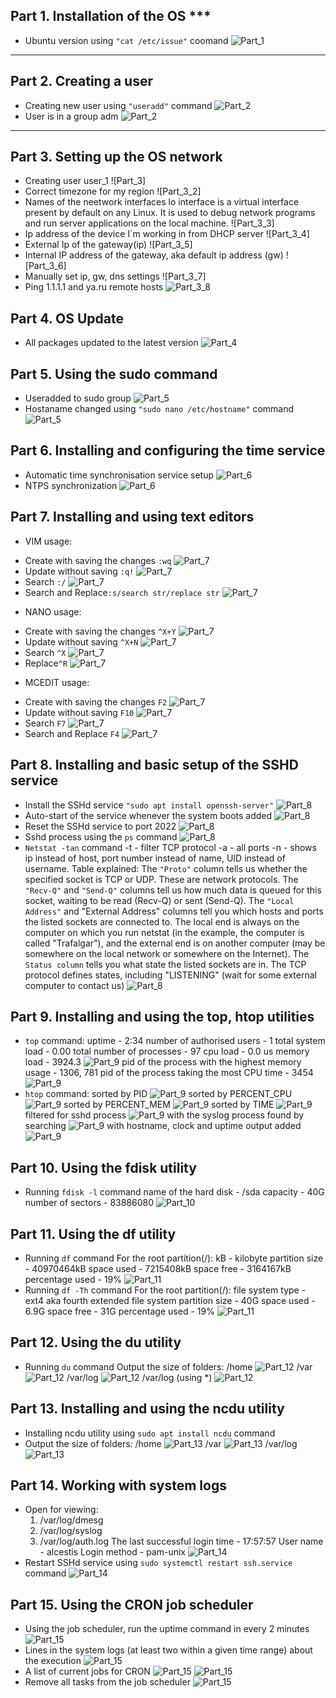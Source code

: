 ## Part 1. Installation of the OS ***
* Ubuntu version using `"cat /etc/issue"` coomand
![Part_1](screenshots/Part_1.png)
---
## Part 2. Creating a user
* Creating new user using `"useradd"` command
![Part_2](screenshots/Part_2.png)
* User is in a group adm
![Part_2](screenshots/Part_2_2.png)
---
## Part 3. Setting up the OS network
* Creating user user_1
![Part_3]
* Correct timezone for my region
![Part_3_2]
* Names of the neetwork interfaces
lo interface is a virtual interface present by default on any Linux. It is used to debug network programs and run server applications on the local machine.
![Part_3_3]
* Ip address of the device I`m working in from DHCP server
![Part_3_4]
* External Ip of the gateway(ip)
![Part_3_5]
* Internal IP address of the gateway, aka default ip address (gw)
![Part_3_6]
* Manually set ip, gw, dns settings
![Part_3_7]
* Ping 1.1.1.1 and ya.ru remote hosts
![Part_3_8](screenshots/Part_3_8.png)
## Part 4. OS Update
* All packages updated to the latest version
![Part_4](screenshots/Part_4.png)
## Part 5. Using the sudo command
* Useradded to sudo group
![Part_5](screenshots/Part_5.png)
* Hostaname changed using `"sudo nano /etc/hostname"` command
![Part_5](screenshots/Part_5_2.png)
## Part 6. Installing and configuring the time service
* Automatic time synchronisation service setup
![Part_6](screenshots/Part_6.png)
* NTPS synchronization
![Part_6](screenshots/Part_6_2.png)
## Part 7. Installing and using text editors
* VIM usage:
- Create with saving the changes `:wq`
![Part_7](screenshots/Part_7_1.png)
- Update without saving `:q!`
![Part_7](screenshots/Part_7_2.png)
- Search `:/`
![Part_7](screenshots/Part_7_3.png)
- Search and Replace`:s/search str/replace str`
![Part_7](screenshots/Part_7_4.png)
* NANO usage:
- Create with saving the changes `^X+Y`
![Part_7](screenshots/Part_7_5.png)
- Update without saving `^X+N`
![Part_7](screenshots/Part_7_6.png)
- Search `^X`
![Part_7](screenshots/Part_7_7.png)
- Replace`^R`
![Part_7](screenshots/Part_7_8.png)
* MCEDIT usage:
- Create with saving the changes `F2`
![Part_7](screenshots/Part_7_9.png)
- Update without saving `F10`
![Part_7](screenshots/Part_7_10.png)
- Search `F7`
![Part_7](screenshots/Part_7_11.png)
- Search and Replace `F4`
![Part_7](screenshots/Part_7_12.png)
## Part 8. Installing and basic setup of the SSHD service
* Install the SSHd service `"sudo apt install openssh-server"`
![Part_8](screenshots/Part_8_1.png)
* Auto-start of the service whenever the system boots added
![Part_8](screenshots/Part_8_2.png)
* Reset the SSHd service to port 2022
![Part_8](screenshots/Part_8_3.png)
* Sshd process using the `ps` command
![Part_8](screenshots/Part_8_4.png)
* `Netstat -tan` command
-t - filter TCP protocol
-a - all ports
-n - shows ip instead of host, port number instead of name, UID instead of username.
Table explained:
The `"Proto"` column tells us whether the specified socket is TCP or UDP. These are network protocols.
The `"Recv-Q"` and `"Send-Q"` columns tell us how much data is queued for this socket, waiting to be read (Recv-Q) or sent (Send-Q).
The `"Local Address"` and "External Address" columns tell you which hosts and ports the listed sockets are connected to. The local end is always on the computer on which you run netstat (in the example, the computer is called "Trafalgar"), and the external end is on another computer (may be somewhere on the local network or somewhere on the Internet).
The `Status column` tells you what state the listed sockets are in. The TCP protocol defines states, including "LISTENING" (wait for some external computer to contact us)
![Part_8](screenshots/Part_8_5.png)
## Part 9. Installing and using the top, htop utilities
* `top` command:
uptime - 2:34
number of authorised users - 1
total system load - 0.00
total number of processes - 97
cpu load - 0.0 us
memory load - 3924.3
![Part_9](screenshots/Part_9_1.png)
pid of the process with the highest memory usage - 1306, 781
pid of the process taking the most CPU time - 3454
![Part_9](screenshots/Part_9_2.png)
* `htop` command:
sorted by PID
![Part_9](screenshots/Part_9_3.png)
sorted by PERCENT_CPU
![Part_9](screenshots/Part_9_4.png)
sorted by PERCENT_MEM
![Part_9](screenshots/Part_9_5.png)
sorted by TIME
![Part_9](screenshots/Part_9_6.png)
filtered for sshd process
![Part_9](screenshots/Part_9_7.png)
with the syslog process found by searching
![Part_9](screenshots/Part_9_8.png)
with hostname, clock and uptime output added
![Part_9](screenshots/Part_9_9.png)
## Part 10. Using the fdisk utility
* Running `fdisk -l` command
name of the hard disk  - /sda
capacity - 40G
number of sectors - 83886080
![Part_10](screenshots/Part_10.png)
## Part 11. Using the df utility
* Running `df` command
For the root partition(/):
kB - kilobyte
partition size  - 40970464kB
space used - 7215408kB
space free - 3164167kB
percentage used - 19%
![Part_11](screenshots/Part_11_1.png)
* Running `df -Th` command
For the root partition(/):
file system type - ext4 aka fourth extended file system
partition size  -  40G
space used - 6.9G
space free - 31G
percentage used - 19%
![Part_11](screenshots/Part_11_2.png)
## Part 12. Using the du utility
* Running `du` command
Output the size of folders:
/home
![Part_12](screenshots/Part_12_1.png)
/var
![Part_12](screenshots/Part_12_2.png)
/var/log
![Part_12](screenshots/Part_12_3.png)
/var/log (using *)
![Part_12](screenshots/Part_12_4.png)
## Part 13. Installing and using the ncdu utility
* Installing ncdu utility using `sudo apt install ncdu` command
* Output the size of folders:
/home
![Part_13](screenshots/Part_13_1.png)
/var
![Part_13](screenshots/Part_13_2.png)
/var/log
![Part_13](screenshots/Part_13_3.png)
## Part 14. Working with system logs
* Open for viewing:
    1. /var/log/dmesg
    2. /var/log/syslog
    3. /var/log/auth.log
The last successful login time - 17:57:57
User name - alcestis
Login method - pam-unix
![Part_14](screenshots/Part_14_1.png)
* Restart SSHd service using `sudo systemctl restart ssh.service` command
![Part_14](screenshots/Part_14_2.png)
## Part 15. Using the CRON job scheduler
* Using the job scheduler, run the uptime command in every 2 minutes
![Part_15](screenshots/Part_15_2.png)
* Lines in the system logs (at least two within a given time range) about the execution
![Part_15](screenshots/Part_15_3.png)
* A list of current jobs for CRON
![Part_15](screenshots/Part_15_1.png)
![Part_15](screenshots/Part_15_2.png)
* Remove all tasks from the job scheduler
![Part_15](screenshots/Part_15_4.png)